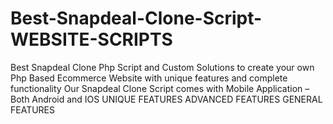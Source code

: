 # Best-Snapdeal-Clone-Script-WEBSITE-SCRIPTS
Best Snapdeal Clone Php Script and Custom Solutions to create your own Php Based Ecommerce Website with unique features and complete functionality
Our Snapdeal Clone Script comes with Mobile Application – Both Android and IOS
UNIQUE FEATURES
ADVANCED FEATURES
GENERAL FEATURES
